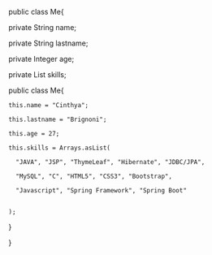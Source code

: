 
public class Me{


  private String name;
  
  private String lastname;
  
  private Integer age;
  
  private List<String> skills;
  
  
  
  public class Me{
  
    this.name = "Cinthya";
  
    this.lastname = "Brignoni";
  
    this.age = 27;
  
    this.skills = Arrays.asList(
  
      "JAVA", "JSP", "ThymeLeaf", "Hibernate", "JDBC/JPA",
  
      "MySQL", "C", "HTML5", "CSS3", "Bootstrap",
  
      "Javascript", "Spring Framework", "Spring Boot"
  
  
    );
  
  }
  
}
